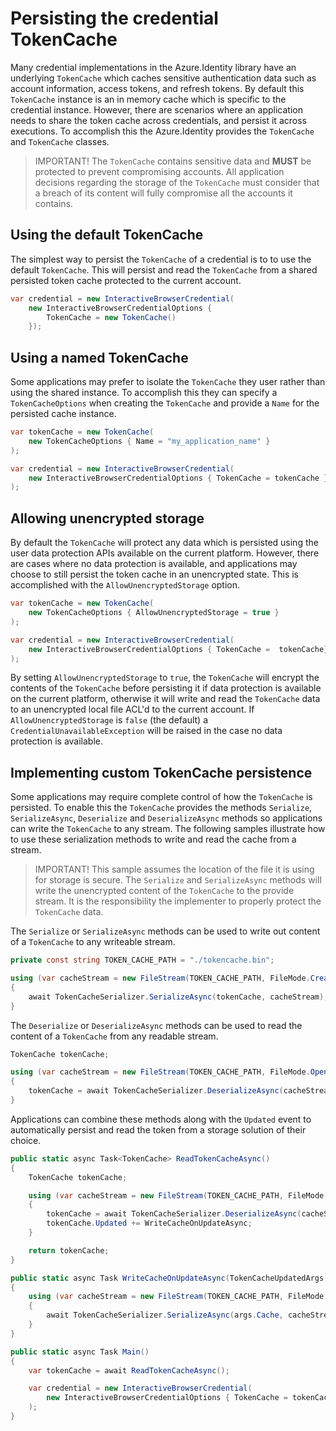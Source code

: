 # Persisting the credential TokenCache

Many credential implementations in the Azure.Identity library have an underlying `TokenCache` which caches sensitive authentication data such as account information, access tokens, and refresh tokens. By default this `TokenCache` instance is an in memory cache which is specific to the credential instance. However, there are scenarios where an application needs to share the token cache across credentials, and persist it across executions. To accomplish this the Azure.Identity provides the `TokenCache` and `TokenCache` classes.

>IMPORTANT! The `TokenCache` contains sensitive data and **MUST** be protected to prevent compromising accounts. All application decisions regarding the storage of the `TokenCache` must consider that a breach of its content will fully compromise all the accounts it contains.

## Using the default TokenCache

The simplest way to persist the `TokenCache` of a credential is to to use the default `TokenCache`. This will persist and read the `TokenCache` from a shared persisted token cache protected to the current account.

```C# Snippet:Identity_TokenCache_PersistentDefault
var credential = new InteractiveBrowserCredential(
    new InteractiveBrowserCredentialOptions {
        TokenCache = new TokenCache()
    });
```

## Using a named TokenCache

Some applications may prefer to isolate the `TokenCache` they user rather than using the shared instance. To accomplish this they can specify a `TokenCacheOptions` when creating the `TokenCache` and provide a `Name` for the persisted cache instance.

```C# Snippet:Identity_TokenCache_PersistentNamed
var tokenCache = new TokenCache(
    new TokenCacheOptions { Name = "my_application_name" }
);

var credential = new InteractiveBrowserCredential(
    new InteractiveBrowserCredentialOptions { TokenCache = tokenCache }
);
```

## Allowing unencrypted storage

By default the `TokenCache` will protect any data which is persisted using the user data protection APIs available on the current platform. However, there are cases where no data protection is available, and applications may choose to still persist the token cache in an unencrypted state. This is accomplished with the `AllowUnencryptedStorage` option.

```C# Snippet:Identity_TokenCache_PersistentUnencrypted
var tokenCache = new TokenCache(
    new TokenCacheOptions { AllowUnencryptedStorage = true }
);

var credential = new InteractiveBrowserCredential(
    new InteractiveBrowserCredentialOptions { TokenCache =  tokenCache}
);
```

By setting `AllowUnencryptedStorage` to `true`, the `TokenCache` will encrypt the contents of the `TokenCache` before persisting it if data protection is available on the current platform, otherwise it will write and read the `TokenCache` data to an unencrypted local file ACL'd to the current account. If `AllowUnencryptedStorage` is `false` (the default) a `CredentialUnavailableException` will be raised in the case no data protection is available.

## Implementing custom TokenCache persistence

Some applications may require complete control of how the `TokenCache` is persisted. To enable this the `TokenCache` provides the methods `Serialize`, `SerializeAsync`, `Deserialize` and `DeserializeAsync` methods so applications can write the `TokenCache` to any stream. The following samples illustrate how to use these serialization methods to write and read the cache from a stream.

> IMPORTANT! This sample assumes the location of the file it is using for storage is secure. The `Serialize` and `SerializeAsync` methods will write the unencrypted content of the `TokenCache` to the provide stream. It is the responsibility the implementer to properly protect the `TokenCache` data.

The `Serialize` or `SerializeAsync` methods can be used to write out content of a `TokenCache` to any writeable stream.

```C# Snippet:Identity_TokenCache_CustomPersistence_Usage_TokenCachePath
private const string TOKEN_CACHE_PATH = "./tokencache.bin";
```

```C# Snippet:Identity_TokenCache_CustomPersistence_Write
using (var cacheStream = new FileStream(TOKEN_CACHE_PATH, FileMode.Create, FileAccess.Write))
{
    await TokenCacheSerializer.SerializeAsync(tokenCache, cacheStream);
}
```

The `Deserialize` or `DeserializeAsync` methods can be used to read the content of a `TokenCache` from any readable stream.

```C# Snippet:Identity_TokenCache_CustomPersistence_Read
TokenCache tokenCache;

using (var cacheStream = new FileStream(TOKEN_CACHE_PATH, FileMode.OpenOrCreate, FileAccess.Read))
{
    tokenCache = await TokenCacheSerializer.DeserializeAsync(cacheStream);
}
```

Applications can combine these methods along with the `Updated` event to automatically persist and read the token from a storage solution of their choice.

```C# Snippet:Identity_TokenCache_CustomPersistence_Usage
public static async Task<TokenCache> ReadTokenCacheAsync()
{
    TokenCache tokenCache;

    using (var cacheStream = new FileStream(TOKEN_CACHE_PATH, FileMode.OpenOrCreate, FileAccess.Read))
    {
        tokenCache = await TokenCacheSerializer.DeserializeAsync(cacheStream);
        tokenCache.Updated += WriteCacheOnUpdateAsync;
    }

    return tokenCache;
}

public static async Task WriteCacheOnUpdateAsync(TokenCacheUpdatedArgs args)
{
    using (var cacheStream = new FileStream(TOKEN_CACHE_PATH, FileMode.Create, FileAccess.Write))
    {
        await TokenCacheSerializer.SerializeAsync(args.Cache, cacheStream);
    }
}

public static async Task Main()
{
    var tokenCache = await ReadTokenCacheAsync();

    var credential = new InteractiveBrowserCredential(
        new InteractiveBrowserCredentialOptions { TokenCache = tokenCache }
    );
}
```
